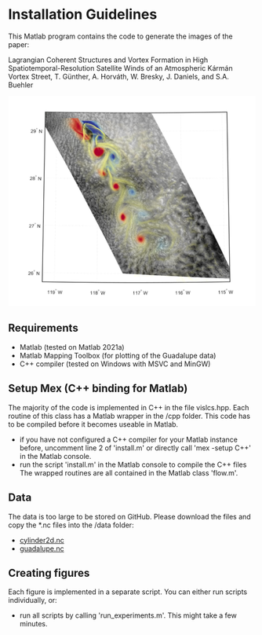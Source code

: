 # Installation Guidelines

This Matlab program contains the code to generate the images of the paper:

Lagrangian Coherent Structures and Vortex Formation in High Spatiotemporal-Resolution Satellite Winds of an Atmospheric Kármán Vortex Street, 
T. Günther, A. Horváth, W. Bresky, J. Daniels, and S.A. Buehler

![teaser](teaser.png)

## Requirements
- Matlab (tested on Matlab 2021a)
- Matlab Mapping Toolbox (for plotting of the Guadalupe data)
- C++ compiler (tested on Windows with MSVC and MinGW)

## Setup Mex (C++ binding for Matlab)
The majority of the code is implemented in C++ in the file vislcs.hpp. Each routine of this class has a Matlab wrapper in the /cpp folder. This code has to be compiled before it becomes useable in Matlab.
- if you have not configured a C++ compiler for your Matlab instance before, uncomment line 2 of 'install.m' or directly call 'mex -setup C++' in the Matlab console.
- run the script 'install.m' in the Matlab console to compile the C++ files
The wrapped routines are all contained in the Matlab class 'flow.m'.

## Data
The data is too large to be stored on GitHub. Please download the files and copy the *.nc files into the /data folder:
- [cylinder2d.nc](https://faubox.rrze.uni-erlangen.de/getlink/fiViiRSdE3oBiKsiztW43Um5/cylinder2d.nc)
- [guadalupe.nc](https://faubox.rrze.uni-erlangen.de/getlink/fi7eHJHSYZshGWZZfNYQB3wW/guadalupe.nc)

## Creating figures
Each figure is implemented in a separate script. You can either run scripts individually, or:
- run all scripts by calling 'run_experiments.m'. This might take a few minutes.
